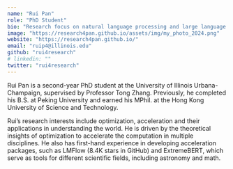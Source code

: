 ```yaml
---
name: "Rui Pan"
role: "PhD Student"
bio: "Research focus on natural language processing and large language models"
image: "https://research4pan.github.io/assets/img/my_photo_2024.png"
website: "https://research4pan.github.io/"
email: "ruip4@illinois.edu"
github: "rui4research"
# linkedin: ""
twitter: "rui4research"
---
```


Rui Pan is a second-year PhD student at the University of Illinois Urbana-Champaign, supervised by Professor Tong Zhang. Previously, he completed his B.S. at Peking University and earned his MPhil. at the Hong Kong University of Science and Technology.

Rui’s research interests include optimization, acceleration and their applications in understanding the world. He is driven by the theoretical insights of optimization to accelerate the computation in multiple disciplines. He also has first-hand experience in developing acceleration packages, such as LMFlow (8.4K stars in GitHub) and ExtremeBERT, which serve as tools for different scientific fields, including astronomy and math.